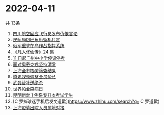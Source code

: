 # 2022-04-11
  共 13条

  <!-- BEGIN -->
  <!-- 最后更新时间:Mon Apr 11 2022 12:21:46 GMT+0000 (Coordinated Universal Time) -->
  1. [四川航空回应飞行员发布仇恨言论](https://www.zhihu.com/search?q=四川航空回应)
1. [民航局回应东航坠机传言](https://www.zhihu.com/search?q=民航局回应传言)
1. [俄军重整在乌作战指挥系统](https://www.zhihu.com/search?q=俄乌局势)
1. [《凡人修仙传》24 集](https://www.zhihu.com/search?q=凡人修仙传之魔道争锋二十四集)
1. [11 日起广州中小学停课停考](https://www.zhihu.com/search?q=广州疫情)
1. [面对奥密克戎坚持清零](https://www.zhihu.com/search?q=奥密克戎)
1. [上海全市核酸筛查结果](https://www.zhihu.com/search?q=上海全市核酸筛查结果)
1. [腾讯视频调整会员价格](https://www.zhihu.com/search?q=腾讯视频会员价格)
1. [武磊替补送绝杀](https://www.zhihu.com/search?q=武磊)
1. [世界帕金森病日](https://www.zhihu.com/search?q=世界帕金森病日)
1. [昆明新增 1 例系专升本考试学生](https://www.zhihu.com/search?q=昆明新增)
1. [C 罗摔球迷手机后发文道歉](https://www.zhihu.com/search?q= C 罗道歉)
1. [上海疫情出院人员属地对接](https://www.zhihu.com/search?q=上海出院人员)
  <!-- END -->
  